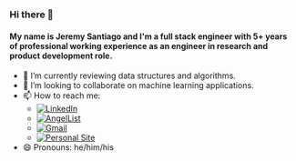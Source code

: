 ### Hi there 👋
#### My name is Jeremy Santiago and I'm a full stack engineer with 5+ years of professional working experience as an engineer in research and product development role.

- 🌱 I’m currently reviewing data structures and algorithms.
- 👯 I’m looking to collaborate on machine learning applications.
- 📫 How to reach me:
     - [![LinkedIn](https://img.shields.io/badge/linkedin-%230077B5.svg?style=for-the-badge&logo=linkedin&logoColor=white)](https://www.linkedin.com/in/jeremy-santiago-11b05367)
     - [![AngelList](https://img.shields.io/badge/AngelList-%23D4D4D4.svg?style=for-the-badge&logo=AngelList&logoColor=white)](https://angel.co/u/jeremy-santiago-1)
     - [![Gmail](https://img.shields.io/badge/Gmail-D14836?style=for-the-badge&logo=gmail&logoColor=white)](mailto:9jsantiago4@gmail.com)
     - [![Personal Site](https://img.shields.io/badge/-Personal%20Portfolio%20-green?style=for-the-badge)](https://jeremy-santiago.com/)
- 😄 Pronouns: he/him/his



<!--
**sajeremy/sajeremy** is a ✨ _special_ ✨ repository because its `README.md` (this file) appears on your GitHub profile.

Here are some ideas to get you started:

- 🔭 I’m currently working on ...
- 🌱 I’m currently learning ...
- 👯 I’m looking to collaborate on ...
- 🤔 I’m looking for help with ...
- 💬 Ask me about ...
- 📫 How to reach me: 9jsantiago4@gmail.com
- 😄 Pronouns: he/him/his
- ⚡ Fun fact: ...
-->
